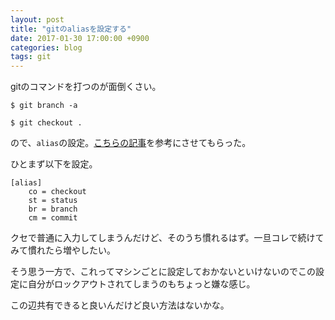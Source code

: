 ```yaml
---
layout: post
title: "gitのaliasを設定する"
date: 2017-01-30 17:00:00 +0900
categories: blog
tags: git
---
```

gitのコマンドを打つのが面倒くさい。

```shell
$ git branch -a
```

```shell
$ git checkout .
```

ので、`alias`の設定。[こちらの記事](http://qiita.com/peccul/items/90dd469e2f72babbc106)を参考にさせてもらった。

ひとまず以下を設定。

```:~/.gitconfig
[alias]
	co = checkout	
	st = status	
	br = branch
	cm = commit 
```

クセで普通に入力してしまうんだけど、そのうち慣れるはず。一旦コレで続けてみて慣れたら増やしたい。

そう思う一方で、これってマシンごとに設定しておかないといけないのでこの設定に自分がロックアウトされてしまうのもちょっと嫌な感じ。

この辺共有できると良いんだけど良い方法はないかな。
